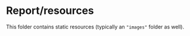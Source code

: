# Report/resources

This folder contains static resources (typically an `"images"` folder as well).
